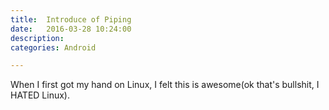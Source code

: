 ```yaml
---
title:  Introduce of Piping
date:   2016-03-28 10:24:00
description: 
categories: Android

---
```

When I first got my hand on Linux, I felt this is awesome(ok that's bullshit, I HATED Linux). 